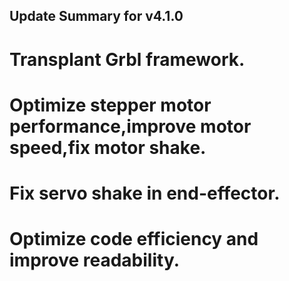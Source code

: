 ## Update Summary for v4.1.0

# Transplant Grbl framework.
# Optimize stepper motor performance,improve motor speed,fix motor shake.
# Fix servo shake in end-effector.
# Optimize code efficiency and improve readability.
